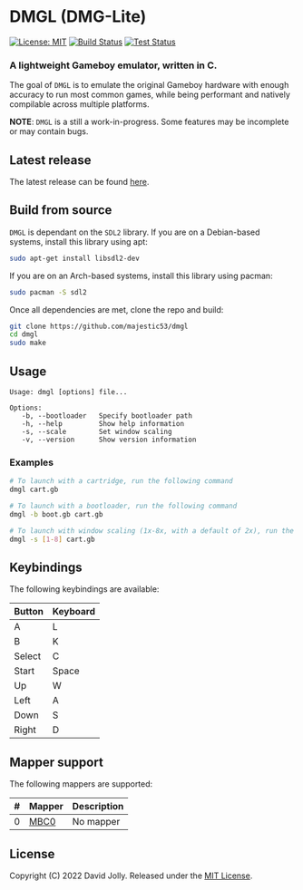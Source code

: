 # DMGL (DMG-Lite)

[![License: MIT](https://shields.io/badge/license-MIT-blue.svg?style=flat)](https://github.com/majestic53/dmgl/blob/master/LICENSE.md) [![Build Status](https://github.com/majestic53/dmgl/workflows/Build/badge.svg)](https://github.com/majestic53/dmgl/actions/workflows/build.yml) [![Test Status](https://github.com/majestic53/dmgl/workflows/Test/badge.svg)](https://github.com/majestic53/dmgl/actions/workflows/test.yml)

### A lightweight Gameboy emulator, written in C.

The goal of `DMGL` is to emulate the original Gameboy hardware with enough accuracy to run most common games, while being performant and natively compilable across multiple platforms.

__NOTE__: `DMGL` is a still a work-in-progress. Some features may be incomplete or may contain bugs.

## Latest release

The latest release can be found [here](https://github.com/majestic53/dmgl/releases).

## Build from source

`DMGL` is dependant on the `SDL2` library. If you are on a Debian-based systems, install this library using apt:

```bash
sudo apt-get install libsdl2-dev
```
If you are on an Arch-based systems, install this library using pacman:

```bash
sudo pacman -S sdl2
```

Once all dependencies are met, clone the repo and build:

```bash
git clone https://github.com/majestic53/dmgl
cd dmgl
sudo make
```

## Usage

```
Usage: dmgl [options] file...

Options:
   -b, --bootloader   Specify bootloader path
   -h, --help         Show help information
   -s, --scale        Set window scaling
   -v, --version      Show version information
```

### Examples

```bash
# To launch with a cartridge, run the following command
dmgl cart.gb

# To launch with a bootloader, run the following command
dmgl -b boot.gb cart.gb

# To launch with window scaling (1x-8x, with a default of 2x), run the following command
dmgl -s [1-8] cart.gb
```

## Keybindings

The following keybindings are available:

|Button|Keyboard|
|:-----|:-------|
|A     |L       |
|B     |K       |
|Select|C       |
|Start |Space   |
|Up    |W       |
|Left  |A       |
|Down  |S       |
|Right |D       |

## Mapper support

The following mappers are supported:

|# |Mapper                                     |Description|
|:-|:------------------------------------------|:----------|
|0 |[MBC0](https://gbdev.io/pandocs/nombc.html)|No mapper  |

## License

Copyright (C) 2022 David Jolly. Released under the [MIT License](https://github.com/majestic53/dmgl/blob/master/LICENSE.md).
